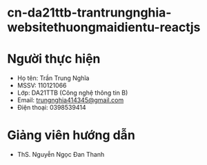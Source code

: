 # cn-da21ttb-trantrungnghia-websitethuongmaidientu-reactjs

# Người thực hiện

-   Họ tên: Trần Trung Nghĩa
-   MSSV: 110121066
-   Lớp: DA21TTB (Công nghệ thông tin B)
-   Email: trungnghia414345@gmail.com
-   Điện thoại: 0398539414

# Giảng viên hướng dẫn

-   ThS. Nguyễn Ngọc Đan Thanh
